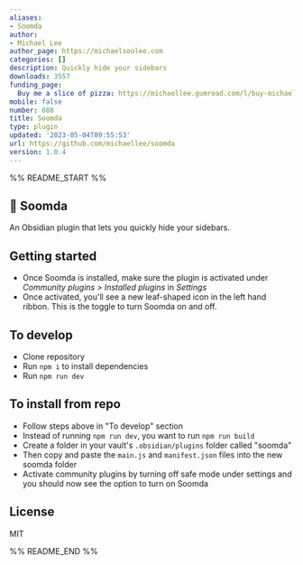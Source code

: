 ```yaml
---
aliases:
- Soomda
author:
- Michael Lee
author_page: https://michaelsoolee.com
categories: []
description: Quickly hide your sidebars
downloads: 3557
funding_page:
  Buy me a slice of pizza: https://michaellee.gumroad.com/l/buy-michael-pizza
mobile: false
number: 888
title: Soomda
type: plugin
updated: '2023-05-04T09:55:53'
url: https://github.com/michaellee/soomda
version: 1.0.4
---
```


%% README_START %%

## 🙈 Soomda

An Obsidian plugin that lets you quickly hide your sidebars.

## Getting started
- Once Soomda is installed, make sure the plugin is activated under *Community plugins > Installed plugins* in *Settings*
- Once activated, you'll see a new leaf-shaped icon in the left hand ribbon. This is the toggle to turn Soomda on and off.

## To develop

- Clone repository
- Run `npm i` to install dependencies
- Run `npm run dev`

## To install from repo

- Follow steps above in "To develop" section
- Instead of running `npm run dev`, you want to run `npm run build`
- Create a folder in your vault's `.obsidian/plugins` folder called "soomda"
- Then copy and paste the `main.js` and `manifest.json` files into the new soomda folder
- Activate community plugins by turning off safe mode under settings and you should now see the option to turn on Soomda

## License

MIT


%% README_END %%